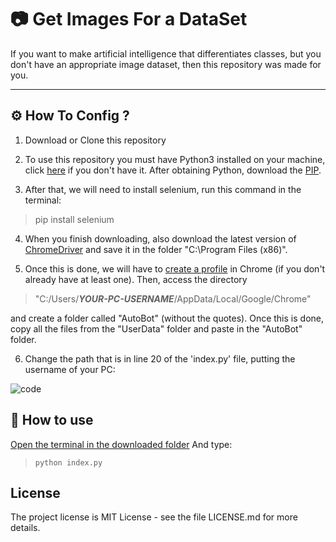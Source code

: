 # :camera: Get Images For a DataSet
If you want to make artificial intelligence that differentiates classes, but you don't have an appropriate image dataset, then this repository was made for you.

---
## :gear: How To Config ?
1. Download or Clone this repository

2. To use this repository you must have Python3 installed on your machine, click [here](https://phoenixnap.com/kb/how-to-install-python-3-windows) if you don't have it. After obtaining Python, download the [PIP](https://phoenixnap.com/kb/install-pip-windows).

3. After that, we will need to install selenium, run this command in the terminal:

> pip install selenium

4. When you finish downloading, also download the latest version of [ChromeDriver](https://chromedriver.chromium.org/downloads) and save it in the folder "C:\Program Files (x86)".

5. Once this is done, we will have to [create a profile](https://support.google.com/chrome/answer/2364824?co=GENIE.Platform%3DDesktop&hl=en) in Chrome (if you don't already have at least one). Then, access the directory 
> "C:/Users/**_YOUR-PC-USERNAME_**/AppData/Local/Google/Chrome"


and create a folder called "AutoBot" (without the quotes). Once this is done, copy all the files from the "UserData" folder and paste in the "AutoBot" folder.

6. Change the path that is in line 20 of the 'index.py' file, putting the username of your PC:

![code](https://user-images.githubusercontent.com/50505615/109402564-9c73e280-7935-11eb-9e26-61c7e25bd439.png)

## :rocket: How to use
[Open the terminal in the downloaded folder](https://www.groovypost.com/howto/open-command-window-terminal-window-specific-folder-windows-mac-linux/) And type:
> ```python index.py```

## License
The project license is MIT License - see the file LICENSE.md for more details.

